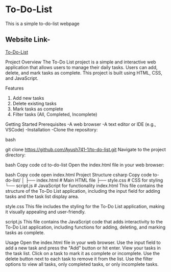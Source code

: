 # To-Do-List
This is a simple to-do-list webpage

## Website Link-
 <a href="https://Ayush741-1.github.io/To-Do-List/">To-Do-List</a>

Project Overview
The To-Do List project is a simple and interactive web application that allows users to manage their daily tasks. Users can add, delete, and mark tasks as complete. This project is built using HTML, CSS, and JavaScript.

Features
1. Add new tasks
2. Delete existing tasks
3. Mark tasks as complete
4. Filter tasks (All, Completed, Incomplete)
   
Getting Started
Prerequisites
-A web browser
-A text editor or IDE (e.g., VSCode)
-Installation
-Clone the repository:

bash

git clone https://github.com/Ayush741-1/to-do-list.git
Navigate to the project directory:

bash
Copy code
cd to-do-list
Open the index.html file in your web browser:

bash
Copy code
open index.html
Project Structure
csharp
Copy code
to-do-list/
│
├── index.html       # Main HTML file
├── style.css        # CSS for styling
└── script.js        # JavaScript for functionality
index.html
This file contains the structure of the To-Do List application, including the input field for adding tasks and the task list display area.

style.css
This file includes the styling for the To-Do List application, making it visually appealing and user-friendly.

script.js
This file contains the JavaScript code that adds interactivity to the To-Do List application, including functions for adding, deleting, and marking tasks as complete.

Usage
Open the index.html file in your web browser.
Use the input field to add a new task and press the "Add" button or hit enter.
View your tasks in the task list.
Click on a task to mark it as complete or incomplete.
Use the delete button next to each task to remove it from the list.
Use the filter options to view all tasks, only completed tasks, or only incomplete tasks.

